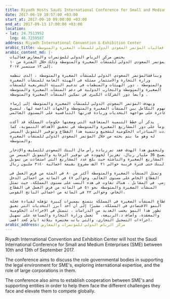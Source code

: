 ```yaml
---
title: Riyadh Hosts Saudi International Conference for Small and Medium Enterprises
date: 2017-06-19 10:57:00 +03:00
start_at: 2017-09-10 09:00:00 +03:00
end_at: 2017-09-13 17:00:00 +03:00
location:
- lat: 24.7513952
  lng: 46.7259587
address: Riyadh International Convention & Exhibition Center
arabic_title: الرياض تحتضن فعاليات المؤتمر السعودي الدولي للمنشآت الصغيرة والمتوسطة
arabic_content_md: |-
  يحتضن مركز الرياض الدولي للمؤتمرات والمعارض فعاليات
  المؤتمر السعودي الدولي للمنشآت الصغيرة والمتوسطة وذلك خلال الفترة من ١٠
  إلى ١٣ سبتمبر ٢٠١٧.

  ويناقشالمؤتمر السعودي الدولي للمنشآت الصغيرة والمتوسطة ، الذى تنظمه
  وزارة التجارة والاستثمار ممثلة فى الهيئة العامة للمنشآت الصغيرة
  والمتوسطة ، دور الهيئات والمنظمات في تدعيم البيئة التشريعية للمنشآت
  الصغيرة والمتوسطة والتجارب الدولية في دعم المنشآت الصغيرة والمتوسطة ،
  وأيضاً دور الشركات الكبرى في تمكين المنشآت الصغيرة والمتوسطة .

  ويهدف المؤتمر السعودي الدولي للمنشآت الصغيرة والمتوسطة إلى إرساء
  مفهوم التكامل بين المنشآت الصغيرة والمتوسطة والجهات الداعمة لها، لتصبح
  قادرة على مواجهة التحديات وزيادة قدرتها التنافسية على المستوى العالمي.

  يذكر أن خطط التنمية المتعاقبة التي وضعتها حكومات المملكة قد أكدت
  دوماً على دور المشاريع الصغيرة والمتوسطة في تحقيق الأهداف التنموية، كما
  تعددت المبادرات الحكومية لتشجيع وتنمية هذا القطاع وتوفير التمويل الميسر
  له وهو ما يتم بحثه من خلال المؤتمر السعودي الدولي للمنشآت الصغيرة
  والمتوسطة.

  ولتحقيق هذا الهدف فقد تم زيادة رأس مال البنك السعودي للتسليف والإدخار
  ليصبح 36 مليار ريال، تعزيزاً لجهوده في توفير الرعاية والتمويل الميسر من
  المشاريع الصغيرة والناشئة حيث بلغ عدد المشاريع التي استفادت من تمويل
  البنك حتى فترة قريبة حوالي ٢١ الف مشروع بقيمة اجمالية ٣١٤٠ مليون ريال.

  وتمثل المنشآت الصغيرة والمتوسطة أكثر من ٨٠ في المئة من فرص العمل في
  القطاع الخاص على مستوى العالم، وحوالي ٤٧ في المائة من اجمالي الدخل
  القومي. في المقابل ، هناك تفاوت في هذه النسب على مستوى المملكة، حيث تمثل
  المنشآت الصغيرة والمتوسطة نحو ٥١ في المائة من فرص العمل في القطاع
  الخاص، وحوالي ٢٢ في المائة من اجمالي الناتج القومي.

  قطاع المنشآت الصغيرة في المملكة يتمتع بمميزات كبيرة تؤهله لقيادة عجلة
  النمو الاقتصادي في المملكة، مشيرًا إلى أن أحد أبرز التحديات التي تعيق
  تطور هذا النمو بحسب العديد من الدراسات ، تتمثل في الاجراءات الحكومية
  والمعقدة. وأضاف د.الربيعة، ” تعمل وزارة التجارة والصناعة على تسهيل
  اجراءات التسجيل التجاري، والتي باتت مختصرة بثلاثة ايام كحد اقصى.
arabic_address: مركز الرياض الدولي للمؤتمرات والمعارض
---
```


Riyadh International Convention and Exhibition Center will host the Saudi International Conference for Small and Medium Enterprises (SME) between 10th and 13th of September 2017.

The conference aims to discuss the role governmental bodies in supporting the legal environment for SME's, exploring international expertise, and the role of large corporations in them.

The conference also aims to establish cooperation between SME's and supporting entities in order to help them face the different challenges they face and elevate them to compete globally.